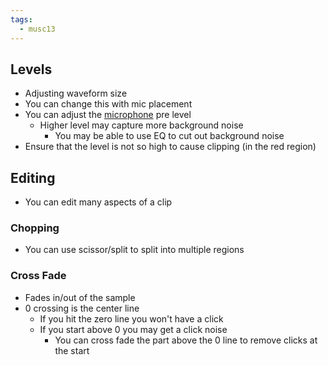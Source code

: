 ```yaml
---
tags:
  - musc13
---
```

## Levels
- Adjusting waveform size
- You can change this with mic placement
- You can adjust the [microphone](Microphones.md) pre level
	- Higher level may capture more background noise
		- You may be able to use EQ to cut out background noise
- Ensure that the level is not so high to cause clipping (in the red region)
## Editing
- You can edit many aspects of a clip
### Chopping
- You can use scissor/split to split into multiple regions
### Cross Fade
- Fades in/out of the sample
- 0 crossing is the center line
	- If you hit the zero line you won't have a click
	- If you start above 0 you may get a click noise
		- You can cross fade the part above the 0 line to remove clicks at the start